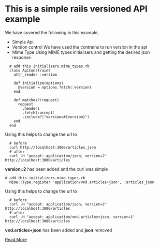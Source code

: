 # This is a simple rails versioned API example


We have covered the following in this example,

 * Simple Api
 * Version control
    We have used the contrains to run version in the api
 * Mime Type
    Using MIME types initialisers and getting the desired json response


```constraints
  # add this initializers.mime_types.rb
  class ApiConstraint
    attr_reader :version

    def initialize(options)
      @version = options.fetch(:version)
    end

    def matches?(request)
      request
        .headers
        .fetch(:accept)
        .include?("version=#{version}")
    end
  end
```
Using this helps to change the url to
````
  # before
  curl http://localhost:3000/articles.json
  # after
  curl -H "accept: application/json; version=2" http://localhost:3000/articles

````
  **version=2** has been added and the curl was simple

```Mime Type
# add this initializers.mime_types.rb
  Mime::Type.register 'application/vnd.articles+json', :articles_json
```

Using this helps to change the url to
````
  # before
  curl -H "accept: application/json; version=2" http://localhost:3000/articles
  # after
  curl -H "accept: application/vnd.articles+json; version=1" http://localhost:3000/articles

````
  **vnd.articles+json** has been added and **json** removed

[Read More](http://blog.steveklabnik.com/posts/2011-07-03-nobody-understands-rest-or-http#i_want_my_api_to_be_versioned)
